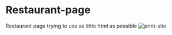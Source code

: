 # Restaurant-page
Restaurant page trying to use as little html as possible
![print-site](https://github.com/GabrielBRQ/restaurant-page/assets/123693276/1984b85b-7785-4d50-a5a0-3c75b035ce78)
